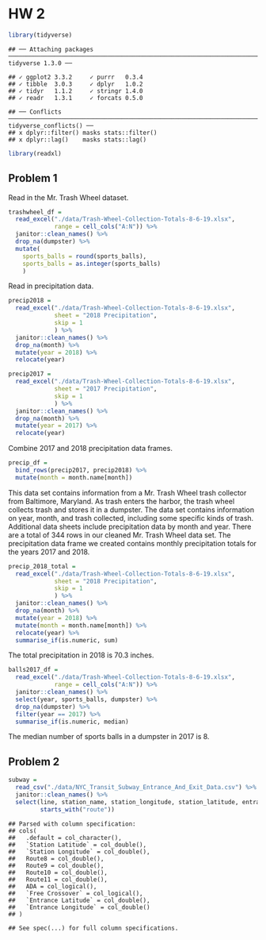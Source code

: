 HW 2
================

``` r
library(tidyverse)
```

    ## ── Attaching packages ──────────────────────────────────────────────────────────────────────────── tidyverse 1.3.0 ──

    ## ✓ ggplot2 3.3.2     ✓ purrr   0.3.4
    ## ✓ tibble  3.0.3     ✓ dplyr   1.0.2
    ## ✓ tidyr   1.1.2     ✓ stringr 1.4.0
    ## ✓ readr   1.3.1     ✓ forcats 0.5.0

    ## ── Conflicts ─────────────────────────────────────────────────────────────────────────────── tidyverse_conflicts() ──
    ## x dplyr::filter() masks stats::filter()
    ## x dplyr::lag()    masks stats::lag()

``` r
library(readxl)
```

## Problem 1

Read in the Mr. Trash Wheel dataset.

``` r
trashwheel_df = 
  read_excel("./data/Trash-Wheel-Collection-Totals-8-6-19.xlsx",
             range = cell_cols("A:N")) %>% 
  janitor::clean_names() %>% 
  drop_na(dumpster) %>% 
  mutate(
    sports_balls = round(sports_balls),
    sports_balls = as.integer(sports_balls)
    )
```

Read in precipitation data.

``` r
precip2018 = 
  read_excel("./data/Trash-Wheel-Collection-Totals-8-6-19.xlsx", 
             sheet = "2018 Precipitation",
             skip = 1
             ) %>% 
  janitor::clean_names() %>% 
  drop_na(month) %>% 
  mutate(year = 2018) %>% 
  relocate(year) 
```

``` r
precip2017 = 
  read_excel("./data/Trash-Wheel-Collection-Totals-8-6-19.xlsx", 
             sheet = "2017 Precipitation",
             skip = 1
             ) %>% 
  janitor::clean_names() %>% 
  drop_na(month) %>% 
  mutate(year = 2017) %>% 
  relocate(year)
```

Combine 2017 and 2018 precipitation data frames.

``` r
precip_df = 
  bind_rows(precip2017, precip2018) %>% 
  mutate(month = month.name[month])
```

This data set contains information from a Mr. Trash Wheel trash
collector from Baltimore, Maryland. As trash enters the harbor, the
trash wheel collects trash and stores it in a dumpster. The data set
contains information on year, month, and trash collected, including some
specific kinds of trash. Additional data sheets include precipitation
data by month and year. There are a total of 344 rows in our cleaned
Mr. Trash Wheel data set. The precipitation data frame we created
contains monthly precipitation totals for the years 2017 and 2018.

``` r
precip_2018_total = 
  read_excel("./data/Trash-Wheel-Collection-Totals-8-6-19.xlsx", 
             sheet = "2018 Precipitation",
             skip = 1
             ) %>% 
  janitor::clean_names() %>% 
  drop_na(month) %>% 
  mutate(year = 2018) %>% 
  mutate(month = month.name[month]) %>% 
  relocate(year) %>% 
  summarise_if(is.numeric, sum)
```

The total precipitation in 2018 is 70.3 inches.

``` r
balls2017_df = 
  read_excel("./data/Trash-Wheel-Collection-Totals-8-6-19.xlsx",
             range = cell_cols("A:N")) %>% 
  janitor::clean_names() %>% 
  select(year, sports_balls, dumpster) %>% 
  drop_na(dumpster) %>% 
  filter(year == 2017) %>% 
  summarise_if(is.numeric, median)
```

The median number of sports balls in a dumpster in 2017 is 8.

## Problem 2

``` r
subway = 
  read_csv("./data/NYC_Transit_Subway_Entrance_And_Exit_Data.csv") %>% 
  janitor::clean_names() %>% 
  select(line, station_name, station_longitude, station_latitude, entrance_type, entry, vending, ada,
         starts_with("route"))
```

    ## Parsed with column specification:
    ## cols(
    ##   .default = col_character(),
    ##   `Station Latitude` = col_double(),
    ##   `Station Longitude` = col_double(),
    ##   Route8 = col_double(),
    ##   Route9 = col_double(),
    ##   Route10 = col_double(),
    ##   Route11 = col_double(),
    ##   ADA = col_logical(),
    ##   `Free Crossover` = col_logical(),
    ##   `Entrance Latitude` = col_double(),
    ##   `Entrance Longitude` = col_double()
    ## )

    ## See spec(...) for full column specifications.
